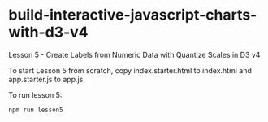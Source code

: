 # build-interactive-javascript-charts-with-d3-v4

Lesson 5 - Create Labels from Numeric Data with Quantize Scales in D3 v4

To start Lesson 5 from scratch, copy index.starter.html to index.html and app.starter.js to app.js.

To run lesson 5:
```
npm run lesson5
```
